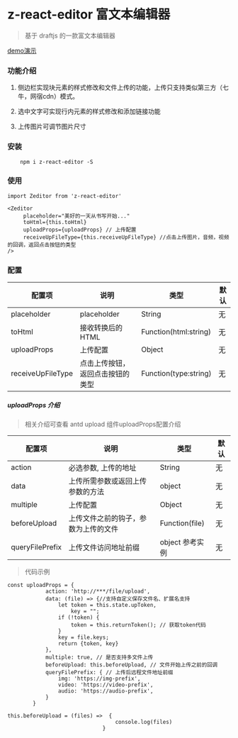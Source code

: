 # z-react-editor 富文本编辑器

> 基于 draftjs 的一款富文本编辑器

[demo演示](https://zc3212521.github.io/appBuild/)

### 功能介绍

1. 侧边栏实现块元素的样式修改和文件上传的功能，上传只支持类似第三方（七牛，网宿cdn）模式。

2. 选中文字可实现行内元素的样式修改和添加链接功能

3. 上传图片可调节图片尺寸

### 安装

```
    npm i z-react-editor -S
```

### 使用

```
import Zeditor from 'z-react-editor'

<Zeditor
     placeholder="美好的一天从书写开始..."
     toHtml={this.toHtml}
     uploadProps={uploadProps} // 上传配置
     receiveUpFileType={this.receiveUpFileType} //点击上传图片，音频，视频的回调，返回点击按钮的类型
/>

```

### 配置

配置项 | 说明 | 类型 | 默认
------------ | ------------- | ------------ | ------------
 placeholder | placeholder | String | 无
 toHtml      | 接收转换后的HTML | Function(html:string) | 无
 uploadProps | 上传配置 | Object | 无
 receiveUpFileType | 点击上传按钮，返回点击按钮的类型 | Function(type:string) | 无

##### uploadProps 介绍

> 相关介绍可查看 antd upload 组件uploadProps配置介绍

配置项 | 说明 | 类型 | 默认
------------ | ------------- | ------------ | ------------
 action | 必选参数, 上传的地址 | String | 无
 data      | 上传所需参数或返回上传参数的方法 | object | 无
 multiple | 上传配置 | Object | 无
 beforeUpload | 上传文件之前的钩子，参数为上传的文件 | Function(file) | 无
 queryFilePrefix | 上传文件访问地址前缀 | object 参考实例 | 无

> 代码示例

```
const uploadProps = {
            action: 'http://***/file/upload',
            data: (file) => {//支持自定义保存文件名、扩展名支持
                let token = this.state.upToken,
                    key = "";
                if (!token) {
                    token = this.returnToken(); // 获取token代码
                }
                key = file.keys;
                return {token, key}
            },
            multiple: true, // 是否支持多文件上传
            beforeUpload: this.beforeUpload, // 文件开始上传之前的回调
            queryFilePrefix: { // 上传后远程文件地址前缀
                img: 'https://img-prefix',
                video: 'https://video-prefix',
                audio: 'https://audio-prefix',
            }
        }

```

```
this.beforeUpload = (files) =>  {
                                  console.log(files)
                              }
```